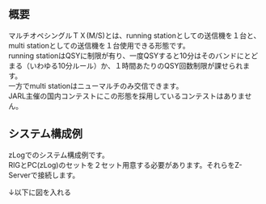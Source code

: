 ## 概要

マルチオペシングルＴＸ(M/S)とは、running stationとしての送信機を１台と、multi stationとしての送信機を１台使用できる形態です。  
running stationはQSYに制限が有り、一度QSYすると10分はそのバンドにとどまる（いわゆる10分ルール）か、１時間あたりのQSY回数制限が課せられます。  
一方でmulti stationはニューマルチのみ交信できます。  
JARL主催の国内コンテストにこの形態を採用しているコンテストはありません。

## システム構成例

zLogでのシステム構成例です。  
RIGとPC(zLog)のセットを２セット用意する必要があります。それらをZ-Serverで接続します。  

↓以下に図を入れる
